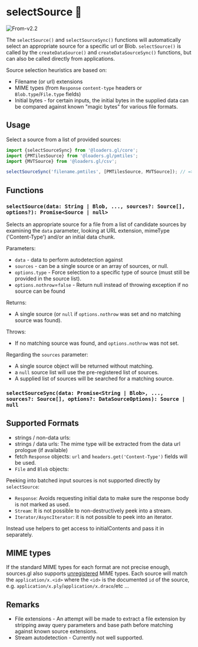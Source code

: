 # selectSource 🚧

<p class="badges">
  <img src="https://img.shields.io/badge/From-v4.3-blue.svg?style=flat-square" alt="From-v2.2" /> 
</p>

The `selectSource()` and `selectSourceSync()` functions will automatically select
an appropriate source for a specific url or Blob. `selectSource()` is called by the
`createDataSource()` and `createDataSourceSync()` functions, but can also be called directly from applications.

Source selection heuristics are based on:

- Filename (or url) extensions
- MIME types (from `Response` `content-type` headers or `Blob.type`/`File.type` fields)
- Initial bytes - for certain inputs, the initial bytes in the supplied data can be compared against known "magic bytes" for various file formats.

## Usage

Select a source from a list of provided sources:

```typescript
import {selectSourceSync} from '@loaders.gl/core';
import {PMTilesSource} from '@loaders.gl/pmtiles';
import {MVTSource} from '@loaders.gl/csv';

selectSourceSync('filename.pmtiles', [PMTilesSource, MVTSource]); // => PMTilesSource
```

## Functions

### `selectSource(data: String | Blob, ..., sources?: Source[], options?): Promise<Source | null>`

Selects an appropriate source for a file from a list of candidate sources by examining the `data` parameter, looking at URL extension, mimeType ('Content-Type') and/or an initial data chunk.

Parameters:

- `data` - data to perform autodetection against
- `sources` - can be a single source or an array of sources, or null.
- `options.type` - Force selection to a specific type of source (must still be provided in the source list).
- `options.nothrow`=`false` - Return null instead of throwing exception if no source can be found

Returns:

- A single source (or `null` if `options.nothrow` was set and no matching source was found).

Throws:

- If no matching source was found, and `options.nothrow` was not set.

Regarding the `sources` parameter:

- A single source object will be returned without matching.
- a `null` source list will use the pre-registered list of sources.
- A supplied list of sources will be searched for a matching source.

### `selectSourceSync(data: Promise<String | Blob>, ..., sources?: Source[], options?: DataSourceOptions): Source | null`

## Supported Formats

- strings / non-data urls:
- strings / data urls: The mime type will be extracted from the data url prologue (if available)
- fetch `Response` objects: `url` and `headers.get('Content-Type')` fields will be used.
- `File` and `Blob` objects:

Peeking into batched input sources is not supported directly by `selectSource`:

- `Response`: Avoids requesting initial data to make sure the response body is not marked as used.
- `Stream`: It is not possible to non-destructively peek into a stream.
- `Iterator/AsyncIterator`: it is not possible to peek into an iterator.

Instead use helpers to get access to initialContents and pass it in separately.

## MIME types

If the standard MIME types for each format are not precise enough, sources.gl also supports [unregistered](https://en.wikipedia.org/wiki/Media_type#Unregistered_tree) MIME types. Each source will match the `application/x.<id>` where the `<id>` is the documented `id` of the source, e.g. `application/x.ply`/`application/x.draco`/etc ...

## Remarks

- File extensions - An attempt will be made to extract a file extension by stripping away query parameters and base path before matching against known source extensions.
- Stream autodetection - Currently not well supported.
